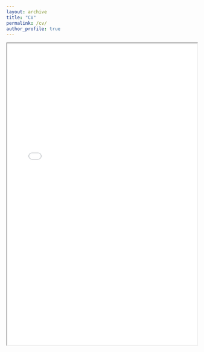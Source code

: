 ```yaml
---
layout: archive
title: "CV"
permalink: /cv/
author_profile: true
---
```


<iframe src="/files/CV_site.pdf" width="100%" height="800px"></iframe>
